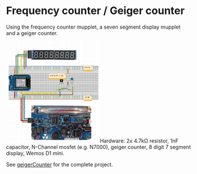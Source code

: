 Frequency counter / Geiger counter
==================================

Using the frequency counter mupplet, a seven segment display mupplet and
a geiger counter.

<img src="https://github.com/muwerk/examples/blob/master/Resources/FrequencyCounter.jpg" width="50%">
Hardware: 2x 4.7kΩ resistor, 1nF capacitor, N-Channel mosfet (e.g. N7000),
geiger counter, 8 digit 7 segment display, Wemos D1 mini.

See [geigerCounter](https://github.com/muwerk/examples/tree/master/geigerCounter) for the complete project.

